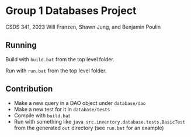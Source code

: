 # Group 1 Databases Project
CSDS 341, 2023
Will Franzen, Shawn Jung, and Benjamin Poulin

## Running
Build with `build.bat` from the top level folder.

Run with `run.bat` from the top level folder.

## Contribution
- Make a new query in a DAO object under `database/dao`
- Make a new test for it in `database/tests`
- Compile with `build.bat`
- Run with something like `java src.inventory.database.tests.BasicTest` from the generated `out` directory (see `run.bat` for an example)
